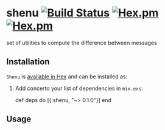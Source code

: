 # shenu [![Build Status](https://travis-ci.org/camshaft/shenu.svg?branch=master)](https://travis-ci.org/camshaft/shenu) [![Hex.pm](https://img.shields.io/hexpm/v/shenu.svg?style=flat-square)](https://hex.pm/packages/shenu) [![Hex.pm](https://img.shields.io/hexpm/dt/shenu.svg?style=flat-square)](https://hex.pm/packages/shenu)

set of utilities to compute the difference between messages

## Installation

`Shenu` is [available in Hex](https://hex.pm/docs/publish) and can be installed as:

  1. Add concerto your list of dependencies in `mix.exs`:

        def deps do
          [{:shenu, "~> 0.1.0"}]
        end

## Usage
